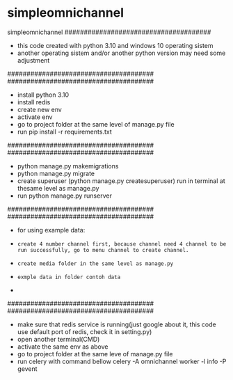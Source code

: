 # simpleomnichannel
simpleomnichannel
######################################
- this code created with python 3.10 and windows 10 operating sistem
- another operating sistem and/or another python version may need some adjustment

######################################
######################################
- install python 3.10
- install redis
- create new env
- activate env
- go to project folder at the same level of manage.py file
- run pip install -r requirements.txt

######################################
######################################
- python manage.py makemigrations
- python manage.py migrate
- create superuser (python manage.py createsuperuser) run in terminal at thesame level as manage.py
- run python manage.py runserver

######################################
######################################
- for using example data:
-     create 4 number channel first, because channel need 4 channel to be run successfully, go to menu channel to create channel.
-     create media folder in the same level as manage.py
-     exmple data in folder contoh data
-     
######################################
######################################
- make sure that redis service is running(just google about it, this code use default port of redis, check it in setting.py)
- open another terminal(CMD)
- activate the same env as above
- go to project folder at the same leve of manage.py file
- run celery with command bellow
   celery -A omnichannel worker -l info -P gevent 

